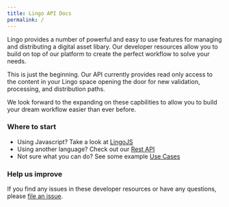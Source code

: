 ```yaml
---
title: Lingo API Docs
permalink: /
---
```


Lingo provides a number of powerful and easy to use features for managing and distributing a digital asset libary. Our developer resources allow you to build on top of our platform to create the perfect workflow to solve your needs.

This is just the beginning. Our API currently provides read only access to the content in your Lingo space opening the door for new validation, processing, and distribution paths.

We look forward to the expanding on these capbilities to allow you to build your dream workflow easier than ever before.

### Where to start

- Using Javascript? Take a look at [LingoJS](/lingojs)
- Using another language? Check out our [Rest API](/rest)
- Not sure what you can do? See some example [Use Cases](/guides/use-cases)

### Help us improve

If you find any issues in these developer resources or have any questions, please [file an issue]({{site.github_repo}}/issues).

